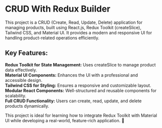 # CRUD With Redux Builder

This project is a CRUD (Create, Read, Update, Delete) application for managing products, built using React.js, Redux Toolkit (createSlice), Tailwind CSS, and Material UI. It provides a modern and responsive UI for handling product-related operations efficiently.

## Key Features:
**Redux Toolkit for State Management:** Uses createSlice to manage product data effectively.<br>
**Material UI Components:** Enhances the UI with a professional and accessible design.<br>
**Tailwind CSS for Styling:** Ensures a responsive and customizable layout.<br>
**Modular React Components:** Well-structured and reusable components for scalability.<br>
**Full CRUD Functionality:** Users can create, read, update, and delete products dynamically.<br>

This project is ideal for learning how to integrate Redux Toolkit with Material UI while developing a real-world, feature-rich application. 🚀
